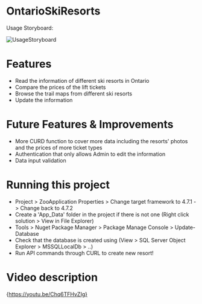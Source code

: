 # OntarioSkiResorts
Usage Storyboard:

![UsageStoryboard](https://user-images.githubusercontent.com/113631428/221332136-e306eb9c-1f97-4ce0-acb7-27877ce9b7ae.jpg)

# Features
- Read the information of different ski resorts in Ontario 
- Compare the prices of the lift tickets
- Browse the trail maps from different ski resorts
- Update the information

# Future Features & Improvements
- More CURD function to cover more data including the resorts' photos and the prices of more ticket types
- Authentication that only allows Admin to edit the information
- Data input validation 

# Running this project
- Project > ZooApplication Properties > Change target framework to 4.7.1 -> Change back to 4.7.2
- Create a 'App_Data' folder in the project if there is not one (Right click solution > View in File Explorer)
- Tools > Nuget Package Manager > Package Manage Console > Update-Database
- Check that the database is created using (View > SQL Server Object Explorer > MSSQLLocalDb > ..)
- Run API commands through CURL to create new resort!

# Video description
{https://youtu.be/Chq6TFHvZIg}



